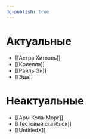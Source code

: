 ```yaml
---
dg-publish: true
---
```

# Актуальные

- [[Астра Хитоэль]]
- [[Криелла]]
- [[Райль Эн]]
- [[Эда]]

# Неактуальные

- [[Арм Кола-Морг]]
- [[Тестовый статблок]]
- [[UntitledX]]